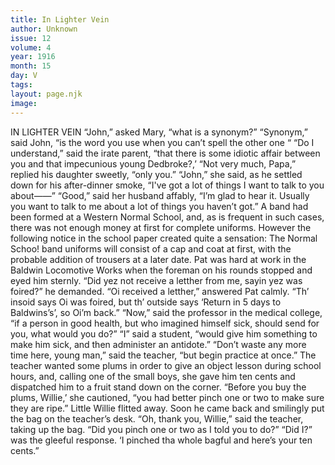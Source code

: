```yaml
---
title: In Lighter Vein
author: Unknown
issue: 12
volume: 4
year: 1916
month: 15
day: V
tags:
layout: page.njk
image:
---
```

IN LIGHTER VEIN       “John,” asked Mary, “what is a synonym?”    “Synonym,” said John, “is the word you use when you can’t spell the other one “       “Do I understand,” said the irate parent, “that there is some idiotic affair between you and that impecunious young Dedbroke?,’    “Not very much, Papa,” replied his daughter sweetly, “only you.”      “John,” she said, as he settled down for his after-dinner smoke, “I've got a lot of things I want to talk to you about——”    “Good,” said her husband affably, “I’m glad to hear it. Usually you want to talk to me about a lot of things you haven’t got.”       A band had been formed at a Western Normal School, and, as is frequent in such cases, there was not enough money at first for complete uniforms. However the following notice in the school paper created quite a sensation:    The Normal Schoo! band uniforms will consist of a cap and coat at first, with the probable addition of trousers at a later date.       Pat was hard at work in the Baldwin Locomotive Works when the foreman on his rounds stopped and eyed him sternly.    “Did yez not receive a letther from me, sayin yez was foired?” he demanded.    “Oi received a letther,” answered Pat calmly. “Th’ insoid says Oi was foired, but th’ outside says ‘Return in 5 days to Baldwins’s’, so Oi’m back.”       “Now,” said the professor in the medical college, “if a person in good health, but who imagined himself sick, should send for you, what would you do?”    “I” said a student, “would give him something to make him sick, and then administer an antidote.”    “Don’t waste any more time here, young man,” said the teacher, “but begin practice at once.”       The teacher wanted some plums in order to give an object lesson during school hours, and, calling one of the small boys, she gave him ten cents and dispatched him to a fruit stand down on the corner.    “Before you buy the plums, Willie,’ she cautioned, “you had better pinch one or two to make sure they are ripe.”    Little Willie flitted away. Soon he came back and smilingly put the bag on the teacher’s desk.    “Oh, thank you, Willie,” said the teacher, taking up the bag. “Did you pinch one or two as I told you to do?”    “Did I?” was the gleeful response. ‘I pinched tha whole bagful and here’s your ten cents.”

